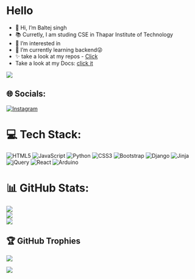 # Hello
- 👋 Hi, I’m Baltej singh
- 📚 Curretly, I am studing CSE in Thapar Institute of Technology
- 👀 I’m interested in 
- 🌱 I’m currently learning backend😜
- ✨ take a look at my repos - [Click](https://github.com/baltej223?tab=repositories)
- Take a look at my Docs: [click it](https://docs-phi-rust.vercel.app/)
<!---
baltej223/baltej223 is a ✨ special ✨ repository because its `README.md` (this file) appears on your GitHub profile.
You can click the Preview link to take a look at your changes.
--->
![](https://komarev.com/ghpvc/?username=baltej223&color=blueviolet) <!--https://github.com/antonkomarev/github-profile-views-counter-->
<!--started on 19/07/24-->
## 🌐 Socials:
[![Instagram](https://img.shields.io/badge/Instagram-%23E4405F.svg?logo=Instagram&logoColor=white)](https://instagram.com/baltej_223) <!--[![Reddit](https://img.shields.io/badge/Reddit-%23FF4500.svg?logo=Reddit&logoColor=white)](https://reddit.com/user/baltej21) -->

# 💻 Tech Stack:
![HTML5](https://img.shields.io/badge/html5-%23E34F26.svg?style=for-the-badge&logo=html5&logoColor=white) ![JavaScript](https://img.shields.io/badge/javascript-%23323330.svg?style=for-the-badge&logo=javascript&logoColor=%23F7DF1E) ![Python](https://img.shields.io/badge/python-3670A0?style=for-the-badge&logo=python&logoColor=ffdd54) ![CSS3](https://img.shields.io/badge/css3-%231572B6.svg?style=for-the-badge&logo=css3&logoColor=white) ![Bootstrap](https://img.shields.io/badge/bootstrap-%238511FA.svg?style=for-the-badge&logo=bootstrap&logoColor=white) ![Django](https://img.shields.io/badge/django-%23092E20.svg?style=for-the-badge&logo=django&logoColor=white) ![Jinja](https://img.shields.io/badge/jinja-white.svg?style=for-the-badge&logo=jinja&logoColor=black) ![jQuery](https://img.shields.io/badge/jquery-%230769AD.svg?style=for-the-badge&logo=jquery&logoColor=white) ![React](https://img.shields.io/badge/react-%2320232a.svg?style=for-the-badge&logo=react&logoColor=%2361DAFB) ![Arduino](https://img.shields.io/badge/-Arduino-00979D?style=for-the-badge&logo=Arduino&logoColor=white)
# 📊 GitHub Stats:

![](https://github-readme-stats.vercel.app/api?username=baltej223&theme=dark&hide_border=false&include_all_commits=false&count_private=false)<br/>
![](https://github-readme-streak-stats.herokuapp.com/?user=baltej223&theme=dark&hide_border=false)<br/>
![](https://github-readme-stats.vercel.app/api/top-langs/?username=baltej223&theme=dark&hide_border=false&include_all_commits=false&count_private=false&layout=compact)


## 🏆 GitHub Trophies
![](https://github-profile-trophy.vercel.app/?username=baltej223&theme=onedark&no-frame=false&no-bg=false&margin-w=4)

<!--footer-->
<!--![footer](https://camo.githubusercontent.com/c27faf5c5f503dae2aadda8171178a26d0b35072e175f8c2dbb98737bc1a7eea/68747470733a2f2f63617073756c652d72656e6465722e76657263656c2e6170702f6170693f747970653d776176696e6726636f6c6f723d6772616469656e74266865696768743d3130302673656374696f6e3d666f6f746572)-->
![](https://komarev.com/ghpvc/?username=baltej223)
